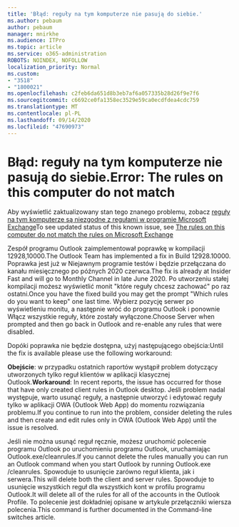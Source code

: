 ```yaml
---
title: 'Błąd: reguły na tym komputerze nie pasują do siebie.'
ms.author: pebaum
author: pebaum
manager: mnirkhe
ms.audience: ITPro
ms.topic: article
ms.service: o365-administration
ROBOTS: NOINDEX, NOFOLLOW
localization_priority: Normal
ms.custom:
- "3518"
- "1800021"
ms.openlocfilehash: c2feb6da651d8b3eb7af6a057335b28d26f9e7f6
ms.sourcegitcommit: c6692ce0fa1358ec3529e59ca0ecdfdea4cdc759
ms.translationtype: MT
ms.contentlocale: pl-PL
ms.lasthandoff: 09/14/2020
ms.locfileid: "47690973"
---
```

# <a name="error-the-rules-on-this-computer-do-not-match"></a><span data-ttu-id="0d193-102">Błąd: reguły na tym komputerze nie pasują do siebie.</span><span class="sxs-lookup"><span data-stu-id="0d193-102">Error: The rules on this computer do not match</span></span>

<span data-ttu-id="0d193-103">Aby wyświetlić zaktualizowany stan tego znanego problemu, zobacz [reguły na tym komputerze są niezgodne z regułami w programie Microsoft Exchange](https://support.office.com/article/d032e037-b224-429e-b325-633afde9b5f0)</span><span class="sxs-lookup"><span data-stu-id="0d193-103">To see updated status of this known issue, see [The rules on this computer do not match the rules on Microsoft Exchange](https://support.office.com/article/d032e037-b224-429e-b325-633afde9b5f0)</span></span>

<span data-ttu-id="0d193-104">Zespół programu Outlook zaimplementował poprawkę w kompilacji 12928,10000.</span><span class="sxs-lookup"><span data-stu-id="0d193-104">The Outlook Team has implemented a fix in Build 12928.10000.</span></span> <span data-ttu-id="0d193-105">Poprawka jest już w Niejawnym programie testów i będzie przełączana do kanału miesięcznego po późnych 2020 czerwca.</span><span class="sxs-lookup"><span data-stu-id="0d193-105">The fix is already at Insider Fast and will go to Monthly Channel in late June 2020.</span></span> <span data-ttu-id="0d193-106">Po utworzeniu stałej kompilacji możesz wyświetlić monit "które reguły chcesz zachować" po raz ostatni.</span><span class="sxs-lookup"><span data-stu-id="0d193-106">Once you have the fixed build you may get the prompt "Which rules do you want to keep" one last time.</span></span> <span data-ttu-id="0d193-107">Wybierz pozycję serwer po wyświetleniu monitu, a następnie wróć do programu Outlook i ponownie Włącz wszystkie reguły, które zostały wyłączone.</span><span class="sxs-lookup"><span data-stu-id="0d193-107">Choose Server when prompted and then go back in Outlook and re-enable any rules that were disabled.</span></span>

<span data-ttu-id="0d193-108">Dopóki poprawka nie będzie dostępna, użyj następującego obejścia:</span><span class="sxs-lookup"><span data-stu-id="0d193-108">Until the fix is available please use the following workaround:</span></span>

<span data-ttu-id="0d193-109">**Obejście**: w przypadku ostatnich raportów wystąpił problem dotyczący utworzonych tylko reguł klientów w aplikacji klasycznej Outlook.</span><span class="sxs-lookup"><span data-stu-id="0d193-109">**Workaround**: In recent reports, the issue has occurred for those that have only created client rules in Outlook desktop.</span></span> <span data-ttu-id="0d193-110">Jeśli problem nadal występuje, warto usunąć reguły, a następnie utworzyć i edytować reguły tylko w aplikacji OWA (Outlook Web App) do momentu rozwiązania problemu.</span><span class="sxs-lookup"><span data-stu-id="0d193-110">If you continue to run into the problem, consider deleting the rules and then create and edit rules only in OWA (Outlook Web App) until the issue is resolved.</span></span>

<span data-ttu-id="0d193-111">Jeśli nie można usunąć reguł ręcznie, możesz uruchomić polecenie programu Outlook po uruchomieniu programu Outlook, uruchamiając Outlook.exe/cleanrules.</span><span class="sxs-lookup"><span data-stu-id="0d193-111">If you cannot delete the rules manually you can run an Outlook command when you start Outlook by running Outlook.exe /cleanrules.</span></span> <span data-ttu-id="0d193-112">Spowoduje to usunięcie zarówno reguł klienta, jak i serwera.</span><span class="sxs-lookup"><span data-stu-id="0d193-112">This will delete both the client and server rules.</span></span> <span data-ttu-id="0d193-113">Spowoduje to usunięcie wszystkich reguł dla wszystkich kont w profilu programu Outlook.</span><span class="sxs-lookup"><span data-stu-id="0d193-113">It will delete all of the rules for all of the accounts in the Outlook Profile.</span></span> <span data-ttu-id="0d193-114">To polecenie jest dokładniej opisane w artykule przełączniki wiersza polecenia.</span><span class="sxs-lookup"><span data-stu-id="0d193-114">This command is further documented in the Command-line switches article.</span></span>


